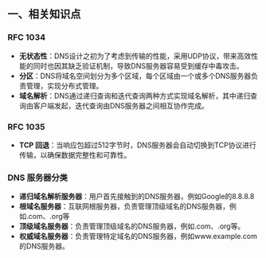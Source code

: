 ## 一、相关知识点

### RFC 1034

- **无状态性**：DNS设计之初为了考虑到传输的性能，采用UDP协议，带来高效性能的同时也因其缺乏验证机制，导致DNS服务器容易受到缓存中毒攻击。
- **分区**：DNS将域名空间划分为多个区域，每个区域由一个或多个DNS服务器负责管理，实现分布式管理。
- **域名解析**：DNS通过递归查询和迭代查询两种方式实现域名解析，其中递归查询由客户端发起，迭代查询由DNS服务器之间相互协作完成。

### RFC 1035

- **TCP 回退**：当响应包超过512字节时，DNS服务器会自动切换到TCP协议进行传输，以确保数据完整性和可靠性。

### DNS 服务器分类

- **递归域名解析服务器**：用户首先接触到的DNS服务器，例如Google的8.8.8.8
- **根域名服务器**：互联网根服务器，负责管理顶级域名的DNS服务器，例如.com、.org等
- **顶级域名服务器**：负责管理顶级域名的DNS服务器，例如.com、.org等。
- **权威域名服务器**：负责管理特定域名的DNS服务器，例如www.example.com的DNS服务器。
